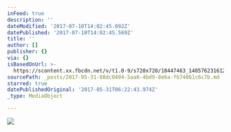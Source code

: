 ```yaml
---
inFeed: true
description: ''
dateModified: '2017-07-10T14:02:45.092Z'
datePublished: '2017-07-10T14:02:45.569Z'
title: ''
author: []
publisher: {}
via: {}
isBasedOnUrl: >-
  https://scontent.xx.fbcdn.net/v/t1.0-9/s720x720/18447463_1405762316126616_3760893644956819960_n.jpg?oh=7f5d38d1601fe53bd2482997dba9e378&oe=59B8C3D5
sourcePath: _posts/2017-05-31-88dc0494-5aa6-4bd9-8e6a-fb74061c6c7b.md
starred: true
datePublishedOriginal: '2017-05-31T06:22:43.974Z'
_type: MediaObject

---
```

<article style=""><img src="https://scontent.xx.fbcdn.net/v/t1.0-9/s720x720/18447463_1405762316126616_3760893644956819960_n.jpg?oh=7f5d38d1601fe53bd2482997dba9e378&amp;oe=59B8C3D5" /></article>